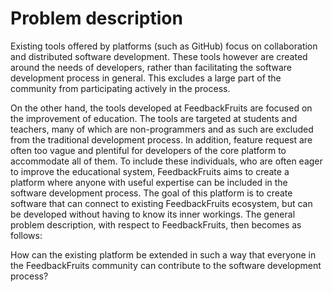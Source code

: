 # Problem description
Existing tools offered by platforms (such as GitHub) focus on collaboration and distributed software development. These tools however are created around the needs of developers, rather than facilitating the software development process in general. This excludes a large part of the community from participating actively in the process.

On the other hand, the tools developed at FeedbackFruits are focused on the improvement of education. The tools are targeted at students and teachers, many of which are non-programmers and as such are excluded from the traditional development process. In addition, feature request are often too vague and plentiful for developers of the core platform to accommodate all of them. To include these individuals, who are often eager to improve the educational system, FeedbackFruits aims to create a platform where anyone with useful expertise can be included in the software development process. The goal of this platform is to create software that can connect to existing FeedbackFruits ecosystem, but can be developed without having to know its inner workings. The general problem description, with respect to FeedbackFruits, then becomes as follows:

How can the existing platform be extended in such a way that everyone in the FeedbackFruits community can contribute to the software development process?